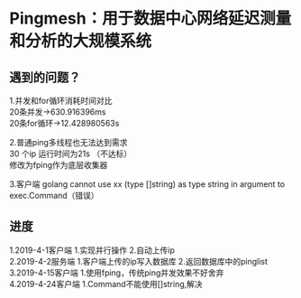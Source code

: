 Pingmesh：用于数据中心网络延迟测量和分析的大规模系统
====

遇到的问题？
-
1.并发和for循环消耗时间对比<br>
20条并发->630.916396ms<br>
20条for循环->12.428980563s

2.普通ping多线程也无法达到需求<br>
30 个ip 运行时间为21s （不达标）<br>
修改为fping作为底层收集器 <br>

3.客户端  golang cannot use xx (type []string) as type string in argument to exec.Command（错误）


进度
-
1.2019-4-1客户端 1.实现并行操作 2.自动上传ip<br>
2.2019-4-2服务端 1.客户端上传的ip写入数据库 2.返回数据库中的pinglist<br>
3.2019-4-15客户端 1.使用fping，传统ping并发效果不好舍弃<br>
4.2019-4-24客户端 1.Command不能使用[]string,解决<br>
